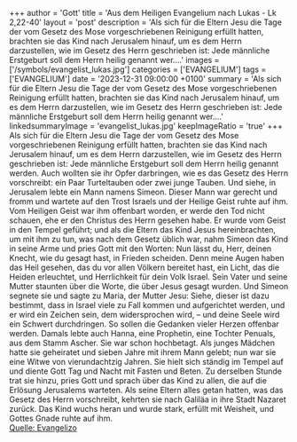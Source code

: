 +++
author = 'Gott'
title = 'Aus dem Heiligen Evangelium nach Lukas - Lk 2,22-40'
layout = 'post'
description = 'Als sich für die Eltern Jesu die Tage der vom Gesetz des Mose vorgeschriebenen Reinigung erfüllt hatten, brachten sie das Kind nach Jerusalem hinauf, um es dem Herrn darzustellen, wie im Gesetz des Herrn geschrieben ist: Jede männliche Erstgeburt soll dem Herrn heilig genannt wer....'
images = ['/symbols/evangelist_lukas.jpg']
categories = ['EVANGELIUM']
tags = ['EVANGELIUM']
date = '2023-12-31 09:00:00 +0100'
summary = 'Als sich für die Eltern Jesu die Tage der vom Gesetz des Mose vorgeschriebenen Reinigung erfüllt hatten, brachten sie das Kind nach Jerusalem hinauf, um es dem Herrn darzustellen, wie im Gesetz des Herrn geschrieben ist: Jede männliche Erstgeburt soll dem Herrn heilig genannt wer....'
linkedsummaryImage = 'evangelist_lukas.jpg'
keepImageRatio = 'true'
+++
Als sich für die Eltern Jesu die Tage der vom Gesetz des Mose vorgeschriebenen Reinigung erfüllt hatten, brachten sie das Kind nach Jerusalem hinauf, um es dem Herrn darzustellen,
wie im Gesetz des Herrn geschrieben ist: Jede männliche Erstgeburt soll dem Herrn heilig genannt werden.<!--more-->
Auch wollten sie ihr Opfer darbringen, wie es das Gesetz des Herrn vorschreibt: ein Paar Turteltauben oder zwei junge Tauben.
Und siehe, in Jerusalem lebte ein Mann namens Simeon. Dieser Mann war gerecht und fromm und wartete auf den Trost Israels und der Heilige Geist ruhte auf ihm.
Vom Heiligen Geist war ihm offenbart worden, er werde den Tod nicht schauen, ehe er den Christus des Herrn gesehen habe.
Er wurde vom Geist in den Tempel geführt; und als die Eltern das Kind Jesus hereinbrachten, um mit ihm zu tun, was nach dem Gesetz üblich war,
nahm Simeon das Kind in seine Arme und pries Gott mit den Worten:
Nun lässt du, Herr, deinen Knecht, wie du gesagt hast, in Frieden scheiden.
Denn meine Augen haben das Heil gesehen,
das du vor allen Völkern bereitet hast,
ein Licht, das die Heiden erleuchtet, und Herrlichkeit für dein Volk Israel.
Sein Vater und seine Mutter staunten über die Worte, die über Jesus gesagt wurden.
Und Simeon segnete sie und sagte zu Maria, der Mutter Jesu: Siehe, dieser ist dazu bestimmt, dass in Israel viele zu Fall kommen und aufgerichtet werden, und er wird ein Zeichen sein, dem widersprochen wird, –
und deine Seele wird ein Schwert durchdringen. So sollen die Gedanken vieler Herzen offenbar werden.
Damals lebte auch Hanna, eine Prophetin, eine Tochter Penuals, aus dem Stamm Ascher. Sie war schon hochbetagt. Als junges Mädchen hatte sie geheiratet und sieben Jahre mit ihrem Mann gelebt;
nun war sie eine Witwe von vierundachtzig Jahren. Sie hielt sich ständig im Tempel auf und diente Gott Tag und Nacht mit Fasten und Beten.
Zu derselben Stunde trat sie hinzu, pries Gott und sprach über das Kind zu allen, die auf die Erlösung Jerusalems warteten.
Als seine Eltern alles getan hatten, was das Gesetz des Herrn vorschreibt, kehrten sie nach Galiläa in ihre Stadt Nazaret zurück.
Das Kind wuchs heran und wurde stark, erfüllt mit Weisheit, und Gottes Gnade ruhte auf ihm.<br> [Quelle: Evangelizo](https://evangeliumtagfuertag.org/DE/gospel)